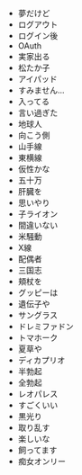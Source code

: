 * 夢だけど
* ログアウト
* ログイン後
* OAuth
* 実家出る
* 松たか子
* アイパッド
* すみません…
* 入ってる
* 言い過ぎた
* 地球人
* 向こう側
* 山手線
* 東横線
* 仮性かな
* 五十万
* 肝臓を
* 思いやり
* 子ライオン
* 間違いない
* 米騒動
* X線
* 配偶者
* 三国志
* 頬杖を
* グッピーは
* 遺伝子や
* サングラス
* ドレミファドン
* トマホーク
* 夏草や
* ディカプリオ
* 半勃起
* 全勃起
* レオパレス
* すごくいい
* 黒光り
* 取り乱す
* 楽しいな
* 飼ってます
* 痴女オンリー

